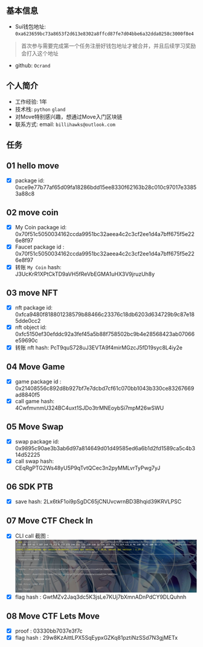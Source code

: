 ## 基本信息
- Sui钱包地址: `0xa623659bc73a8653f2d613e8302a8ffcd87fe7d04bbe6a32dda0258c3000f8e4`
> 首次参与需要完成第一个任务注册好钱包地址才被合并，并且后续学习奖励会打入这个地址
- github: `Ocrand`

## 个人简介
- 工作经验: 1年
- 技术栈: `python` `gland`
- 对Move特别感兴趣，想通过Move入门区块链
- 联系方式: email: `billihawks@outlook.com` 

## 任务

## 01 hello move

- [x] package id: 0xce9e77b77af65d09fa18286bdd15ee8330f62163b28c010c97017e33853a88c8

## 02 move coin

- [x] My Coin package id: 0x70f51c5050034162ccda9951bc32aeea4c2c3cf2ee1d4a7bff675f5e226e8f97
- [x] Faucet package id : 0x70f51c5050034162ccda9951bc32aeea4c2c3cf2ee1d4a7bff675f5e226e8f97
- [x] 转账 `My Coin` hash: J3UcKrR1XPtCkTD9aVH5fReVbEGMA1uHX3V9jruzUh8y

## 03 move NFT

- [x] nft package id:  0xfca9480f818801238579b88466c23376c18db6203d634729b9c87e185dde0cc2
- [x] nft object id:  0xfc5150ef30efddc92a3fef45a5b88f758502bc9b4e28568423ab07066e59690c
- [x] 转账 nft hash: PcT9quS728uJ3EVTA9f4mirMGzcJ5fD19syc8L4iy2e

## 04 Move Game

- [x] game package id : 0x21408556c892d8b927bf7e7dcbd7cf61c070bb1043b330ce83267669ad8840f5
- [x] call game hash: 4CwfmvnmU324BC4uxt1SJDo3trMNEoybSi7mpM26wSWU

## 05 Move Swap

- [x] swap package id: 0x9895c90ae3b3ab6d97a814649d01d49585ed6a6b1d2fd1589ca5c4b314d52225
- [x] call swap hash:  CEqRgPTG2Ws48yU5P9qTvtQCec3n2pyMMLvrTyPwg7yJ

## 06 SDK PTB

- [x] save hash:  2Lx6tkF1oi9pSgDC65jCNUvcwrnBD3Bhqid39KRVLPSC

## 07 Move CTF Check In

- [x] CLI call 截图 : ![image_task7](letsmove/mover/Ocrand/code/task7/image_task7.png)
- [x] flag hash : GwtMZv2Jaq3dc5K3jsLe7KUj7bXmnADnPdCY9DLQuhnh

##   08 Move CTF Lets Move

- [x] proof : 03330bb7037e3f7c
- [x] flag hash :  29w8KzAittLPX5SqEypxGZKq81pztiNzSSd7N3gjMETx

